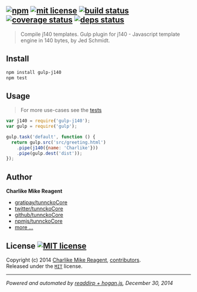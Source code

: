 ## [![npm][npmjs-img]][npmjs-url] [![mit license][license-img]][license-url] [![build status][travis-img]][travis-url] [![coverage status][coveralls-img]][coveralls-url] [![deps status][daviddm-img]][daviddm-url]

> Compile j140 templates. Gulp plugin for j140 - Javascript template engine in 140 bytes, by Jed Schmidt.

## Install
```bash
npm install gulp-j140
npm test
```


## Usage
> For more use-cases see the [tests](./test.js)

```js
var j140 = require('gulp-j140');
var gulp = require('gulp');

gulp.task('default', function () {
  return gulp.src('src/greeting.html')
    .pipe(j140({name: 'Charlike'}))
    .pipe(gulp.dest('dist'));
});
```


## Author
**Charlike Mike Reagent**
+ [gratipay/tunnckoCore][author-gratipay]
+ [twitter/tunnckoCore][author-twitter]
+ [github/tunnckoCore][author-github]
+ [npmjs/tunnckoCore][author-npmjs]
+ [more ...][contrib-more]


## License [![MIT license][license-img]][license-url]
Copyright (c) 2014 [Charlike Mike Reagent][contrib-more], [contributors][contrib-graf].  
Released under the [`MIT`][license-url] license.


[npmjs-url]: http://npm.im/gulp-j140
[npmjs-img]: https://img.shields.io/npm/v/gulp-j140.svg?style=flat&label=gulp-j140

[coveralls-url]: https://coveralls.io/r/tunnckoCore/gulp-j140?branch=master
[coveralls-img]: https://img.shields.io/coveralls/tunnckoCore/gulp-j140.svg?style=flat

[license-url]: https://github.com/tunnckoCore/gulp-j140/blob/master/license.md
[license-img]: https://img.shields.io/badge/license-MIT-blue.svg?style=flat

[travis-url]: https://travis-ci.org/tunnckoCore/gulp-j140
[travis-img]: https://img.shields.io/travis/tunnckoCore/gulp-j140.svg?style=flat

[daviddm-url]: https://david-dm.org/tunnckoCore/gulp-j140
[daviddm-img]: https://img.shields.io/david/tunnckoCore/gulp-j140.svg?style=flat

[author-gratipay]: https://gratipay.com/tunnckoCore
[author-twitter]: https://twitter.com/tunnckoCore
[author-github]: https://github.com/tunnckoCore
[author-npmjs]: https://npmjs.org/~tunnckocore

[contrib-more]: http://j.mp/1stW47C
[contrib-graf]: https://github.com/tunnckoCore/gulp-j140/graphs/contributors

***

_Powered and automated by [readdirp + hogan.js](https://github.com/tunnckoCore), December 30, 2014_
